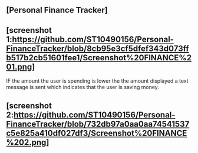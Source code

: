 [Personal Finance Tracker]
------
[screenshot 1:https://github.com/ST10490156/Personal-FinanceTracker/blob/8cb95e3cf5dfef343d073ffb517b2cb51601fee1/Screenshot%20FINANCE%201.png]
----
IF the amount the user is spending is lower the the amount displayed a text message is sent which indicates that the user is saving money.

[screenshot 2:https://github.com/ST10490156/Personal-FinanceTracker/blob/732db97a0aa0aa74541537c5e825a410df027df3/Screenshot%20FINANCE%202.png]
----



